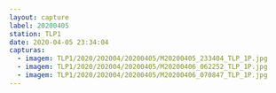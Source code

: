 ```yaml
---
layout: capture
label: 20200405
station: TLP1
date: 2020-04-05 23:34:04
capturas:
  - imagem: TLP1/2020/202004/20200405/M20200405_233404_TLP_1P.jpg
  - imagem: TLP1/2020/202004/20200405/M20200406_062252_TLP_1P.jpg
  - imagem: TLP1/2020/202004/20200405/M20200406_070847_TLP_1P.jpg
---
```

